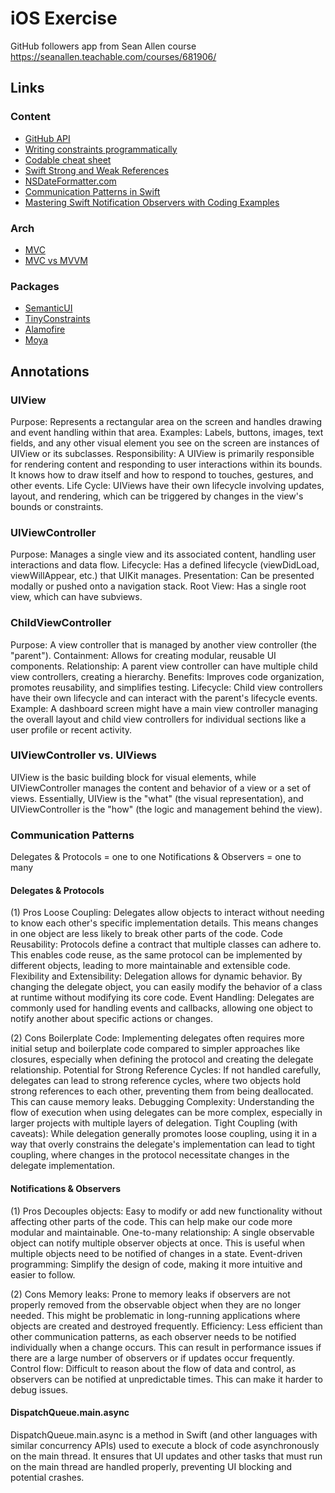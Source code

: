 # iOS Exercise

GitHub followers app from Sean Allen course
https://seanallen.teachable.com/courses/681906/

## Links

### Content

- [GitHub API](https://docs.github.com/pt/rest?apiVersion=2022-11-28)
- [Writing constraints programmatically](https://www.avanderlee.com/swift/auto-layout-programmatically/)
- [Codable cheat sheet](https://www.hackingwithswift.com/articles/119/codable-cheat-sheet)
- [Swift Strong and Weak References](https://www.programiz.com/swift-programming/strong-weak-reference)
- [NSDateFormatter.com](https://www.nsdateformatter.com/)
- [Communication Patterns in Swift](https://medium.com/@hakanor/communication-patterns-in-swift-0725041ad409)
- [Mastering Swift Notification Observers with Coding Examples](https://vikramios.medium.com/swift-notification-observers-bbc5b86a7781)

### Arch

- [MVC](https://developer.apple.com/library/archive/documentation/General/Conceptual/DevPedia-CocoaCore/MVC.html)
- [MVC vs MVVM](https://www.netguru.com/blog/mvc-vs-mvvm-on-ios-differences-with-examples)

### Packages

- [SemanticUI](https://github.com/cocoacontrols/SemanticUI)
- [TinyConstraints](https://github.com/roberthein/TinyConstraints)
- [Alamofire](https://github.com/Alamofire/Alamofire)
- [Moya](https://github.com/Moya/Moya)

## Annotations

### UIView
Purpose:
Represents a rectangular area on the screen and handles drawing and event handling within that area. 
Examples:
Labels, buttons, images, text fields, and any other visual element you see on the screen are instances of UIView or its subclasses. 
Responsibility:
A UIView is primarily responsible for rendering content and responding to user interactions within its bounds. It knows how to draw itself and how to respond to touches, gestures, and other events. 
Life Cycle:
UIViews have their own lifecycle involving updates, layout, and rendering, which can be triggered by changes in the view's bounds or constraints. 

### UIViewController 
Purpose: Manages a single view and its associated content, handling user interactions and data flow. 
Lifecycle: Has a defined lifecycle (viewDidLoad, viewWillAppear, etc.) that UIKit manages. 
Presentation: Can be presented modally or pushed onto a navigation stack. 
Root View: Has a single root view, which can have subviews. 

### ChildViewController 
Purpose: A view controller that is managed by another view controller (the "parent"). 
Containment: Allows for creating modular, reusable UI components. 
Relationship: A parent view controller can have multiple child view controllers, creating a hierarchy. 
Benefits: Improves code organization, promotes reusability, and simplifies testing. 
Lifecycle: Child view controllers have their own lifecycle and can interact with the parent's lifecycle events. 
Example: A dashboard screen might have a main view controller managing the overall layout and child view controllers for individual sections like a user profile or recent activity. 

### UIViewController vs. UIViews
UIView is the basic building block for visual elements, while UIViewController manages the content and behavior of a view or a set of views. Essentially, UIView is the "what" (the visual representation), and UIViewController is the "how" (the logic and management behind the view). 

### Communication Patterns
Delegates & Protocols = one to one
Notifications & Observers = one to many

#### Delegates & Protocols
(1) Pros
Loose Coupling:
Delegates allow objects to interact without needing to know each other's specific implementation details. This means changes in one object are less likely to break other parts of the code. 
Code Reusability:
Protocols define a contract that multiple classes can adhere to. This enables code reuse, as the same protocol can be implemented by different objects, leading to more maintainable and extensible code. 
Flexibility and Extensibility:
Delegation allows for dynamic behavior. By changing the delegate object, you can easily modify the behavior of a class at runtime without modifying its core code. 
Event Handling:
Delegates are commonly used for handling events and callbacks, allowing one object to notify another about specific actions or changes. 

(2) Cons
Boilerplate Code:
Implementing delegates often requires more initial setup and boilerplate code compared to simpler approaches like closures, especially when defining the protocol and creating the delegate relationship. 
Potential for Strong Reference Cycles:
If not handled carefully, delegates can lead to strong reference cycles, where two objects hold strong references to each other, preventing them from being deallocated. This can cause memory leaks. 
Debugging Complexity:
Understanding the flow of execution when using delegates can be more complex, especially in larger projects with multiple layers of delegation. 
Tight Coupling (with caveats):
While delegation generally promotes loose coupling, using it in a way that overly constrains the delegate's implementation can lead to tight coupling, where changes in the protocol necessitate changes in the delegate implementation. 

#### Notifications & Observers 
(1) Pros
Decouples objects: Easy to modify or add new functionality without affecting other parts of the code. This can help make our code more modular and maintainable.
One-to-many relationship: A single observable object can notify multiple observer objects at once. This is useful when multiple objects need to be notified of changes in a state.
Event-driven programming: Simplify the design of code, making it more intuitive and easier to follow.

(2) Cons
Memory leaks: Prone to memory leaks if observers are not properly removed from the observable object when they are no longer needed. This might be problematic in long-running applications where objects are created and destroyed frequently.
Efficiency: Less efficient than other communication patterns, as each observer needs to be notified individually when a change occurs. This can result in performance issues if there are a large number of observers or if updates occur frequently.
Control flow: Difficult to reason about the flow of data and control, as observers can be notified at unpredictable times. This can make it harder to debug issues.

#### DispatchQueue.main.async
DispatchQueue.main.async is a method in Swift (and other languages with similar concurrency APIs) used to execute a block of code asynchronously on the main thread. It ensures that UI updates and other tasks that must run on the main thread are handled properly, preventing UI blocking and potential crashes. 
